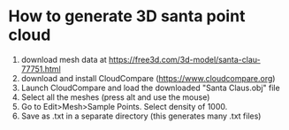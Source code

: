# How to generate 3D santa point cloud

1. download mesh data at https://free3d.com/3d-model/santa-clau-77751.html
2. download and install CloudCompare (https://www.cloudcompare.org)
3. Launch CloudCompare and load the downloaded "Santa Claus.obj" file  
4. Select all the meshes (press alt and use the mouse)
5. Go to Edit>Mesh>Sample Points. Select density of 1000.
6. Save as .txt in a separate directory (this generates many .txt files)
